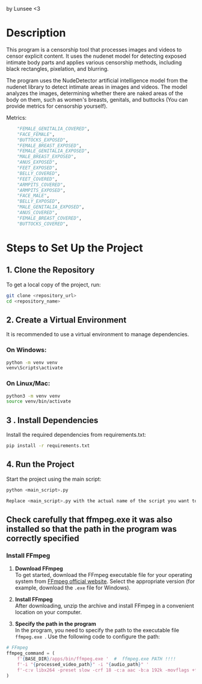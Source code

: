 by Lunsee  <3

# Description 
This program is a censorship tool that processes images and videos to censor explicit content.
It uses the nudenet model for detecting exposed intimate body parts and applies various censorship methods, including black rectangles, pixelation, and blurring.

The program uses the NudeDetector artificial intelligence model from the nudenet library to detect intimate areas in images and videos. The model analyzes the images, determining whether there are naked areas of the body on them, such as women's breasts, genitals, and buttocks (You can provide metrics for censorship yourself).

Metrics:
```python
    "FEMALE_GENITALIA_COVERED",
    "FACE_FEMALE",
    "BUTTOCKS_EXPOSED",
    "FEMALE_BREAST_EXPOSED",
    "FEMALE_GENITALIA_EXPOSED",
    "MALE_BREAST_EXPOSED",
    "ANUS_EXPOSED",
    "FEET_EXPOSED",
    "BELLY_COVERED",
    "FEET_COVERED",
    "ARMPITS_COVERED",
    "ARMPITS_EXPOSED",
    "FACE_MALE",
    "BELLY_EXPOSED",
    "MALE_GENITALIA_EXPOSED",
    "ANUS_COVERED",
    "FEMALE_BREAST_COVERED",
    "BUTTOCKS_COVERED",
```

# Steps to Set Up the Project

## 1. Clone the Repository

To get a local copy of the project, run:
```bash
git clone <repository_url>
cd <repository_name>
```

## 2. Create a Virtual Environment

It is recommended to use a virtual environment to manage dependencies.

### On Windows:
```bash
python -m venv venv
venv\Scripts\activate
```

### On Linux/Mac:
```bash
python3 -m venv venv
source venv/bin/activate
```
## 3 . Install Dependencies

Install the required dependencies from requirements.txt:
```bash
pip install -r requirements.txt
```
## 4. Run the Project

Start the project using the main script:
```bash
python <main_script>.py

Replace <main_script>.py with the actual name of the script you want to run.
```

## Check carefully that ffmpeg.exe it was also installed so that the path in the program was correctly specified



### Install FFmpeg

1. **Download FFmpeg**  
   To get started, download the FFmpeg executable file for your operating system from [FFmpeg official website](https://ffmpeg.org/download.html ). Select the appropriate version (for example, download the `.exe` file for Windows).

2. **Install FFmpeg**  
   After downloading, unzip the archive and install FFmpeg in a convenient location on your computer.

3. **Specify the path in the program**  
   In the program, you need to specify the path to the executable file `ffmpeg.exe `. Use the following code to configure the path:

```python
# FFmpeg
ffmpeg_command = (
    f'{BASE_DIR}/apps/bin/ffmpeg.exe '  #  ffmpeg.exe PATH !!!!
    f'-i "{processed_video_path}" -i "{audio_path}" '
    f'-c:v libx264 -preset slow -crf 18 -c:a aac -b:a 192k -movflags +faststart "{temp_output_path}"'
)
```




















